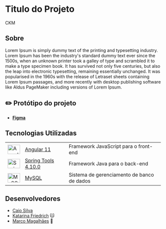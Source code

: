 # Titulo do Projeto

CKM

## Sobre

Lorem Ipsum is simply dummy text of the printing and typesetting industry. Lorem Ipsum has been the industry's standard dummy text ever since the 1500s, when an unknown printer took a galley of type and scrambled it to make a type specimen book. It has survived not only five centuries, but also the leap into electronic typesetting, remaining essentially unchanged. It was popularised in the 1960s with the release of Letraset sheets containing Lorem Ipsum passages, and more recently with desktop publishing software like Aldus PageMaker including versions of Lorem Ipsum.

## :pencil2: Protótipo do projeto

-   **[Figma](https://www.figma.com/)**

## Tecnologias Utilizadas

<table border-collapse=collapse>
  <tr>
    <td><img alt="Angular" height="30" width="40" src="https://cdn.jsdelivr.net/gh/devicons/devicon/icons/angularjs/angularjs-original.svg" /> </td>
    <td><a href="https://angular.io/docs" target="_blank">Angular 11</a></td>
    <td>Framework JavaScript para o front-end</td>
  </tr>
  <tr>
    <td><img alt="Spring" height="30" width="40"  src="https://cdn.jsdelivr.net/gh/devicons/devicon/icons/spring/spring-original.svg" /></td>
    <td><a href="https://docs.spring.io/spring-boot/docs/current/reference/htmlsingle/" target="_blank">Spring Tools 4.10.0</a></td>
    <td>Framework Java para o back-end</td>
  </tr>
  <tr>
    <td><img alt="MySQL" height="30" width="40" src="https://cdn.jsdelivr.net/gh/devicons/devicon/icons/mysql/mysql-original.svg" /></td>
    <td><a href="https://dev.mysql.com/doc/" target="_blank">MySQL</a></td>
    <td>Sistema de gerenciamento de banco de dados</td>
  </tr>
</table>

## Desenvolvedores

- [Caio Silva](https://github.com/CaioMatheu5)
- [Katarina Friedrich](https://github.com/katfr) :cat:
- [Marco Magalhães](https://github.com/lieko0) :mushroom:
